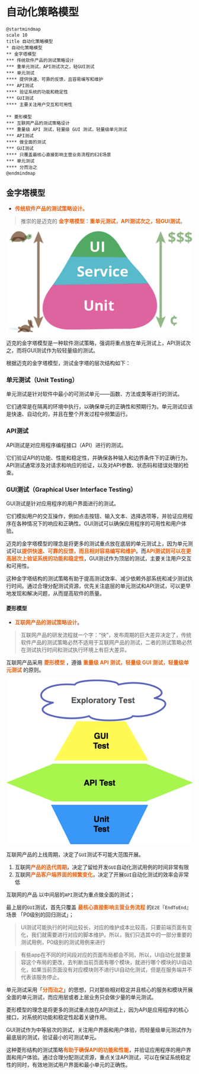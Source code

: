 
# 自动化策略模型
```plantuml
@startmindmap
scale 10
title 自动化策略模型
* 自动化策略模型
** 金字塔模型
*** 传统软件产品的测试策略设计
*** 重单元测试，API测试次之，轻GUI测试
*** 单元测试
**** 提供快速、可靠的反馈，且容易编写和维护
*** API测试
**** 验证系统的功能和稳定性
*** GUI测试
**** 主要关注用户交互和可用性

** 菱形模型
*** 互联网产品的测试策略设计
*** 重量级 API 测试，轻量级 GUI 测试，轻量级单元测试
*** API测试
**** 做全面的测试
*** GUI测试
**** 只覆盖最核心直接影响主营业务流程的E2E场景 
*** 单元测试
**** 分而治之
@endmindmap
```
## 金字塔模型

- **传统软件产品的测试策略设计。**


>推崇的是迈克的 **金字塔模型**：**重单元测试，API测试次之，轻GUI测试**。

![](assets/strategy_202208171154562.png)

迈克的金字塔模型是一种软件测试策略，强调将重点放在单元测试上，API测试次之，而将GUI测试作为较轻量级的测试。

根据迈克的金字塔模型，测试金字塔的层次结构如下：

### 单元测试（Unit Testing）

单元测试是针对软件中最小的可测试单元——函数、方法或类等进行的测试。

它们通常是在隔离的环境中执行，以确保单元的正确性和预期行为。单元测试应该是快速、自动化的，并且在整个开发过程中频繁运行。

### API测试

API测试是对应用程序编程接口（API）进行的测试。

它们验证API的功能、性能和稳定性，并确保各种输入和边界条件下的正确行为。API测试通常涉及对请求和响应的验证，以及对API参数、状态码和错误处理的检查。

### GUI测试（Graphical User Interface Testing）

GUI测试是针对应用程序的用户界面进行的测试。

它们模拟用户的交互操作，例如点击按钮、输入文本、选择选项等，并验证应用程序在各种情况下的响应和正确性。GUI测试可以确保应用程序的可用性和用户体验。

迈克的金字塔模型的理念是将更多的测试重点放在底层的单元测试上，因为单元测试可以**提供快速、可靠的反馈，而且相对容易编写和维护**。而**API测试则可以在更高层次上验证系统的功能和稳定性**，GUI测试作为顶层的测试，主要关注用户交互和可用性。

这种金字塔结构的测试策略有助于提高测试效率、减少依赖外部系统和减少测试执行时间。通过合理分配测试资源，优先关注底层的单元测试和API测试，可以更早地发现和解决问题，从而提高软件的质量。




#### 菱形模型

- **互联网产品的测试策略设计**。

>互联网产品的研发流程就一个字：“快”，发布周期的巨大差异决定了，传统软件产品的测试策略必然不适用于互联网产品的测试，二者的测试策略必然在测试执行时间和测试执行环境上有巨大差异。

互联网产品采用 **菱形模型** ，遵循 **重量级 API 测试，轻量级 GUI 测试，轻量级单元测试** 的原则。


![](assets/strategy_20230331143400.png)




互联网产品的上线周期，决定了`GUI`测试不可能大范围开展。

1.  互联网**产品的迭代周期**，决定了留给开发`GUI`自动化测试用例的时间非常有限
2.  互联网**产品客户端界面的频繁变化**，决定了开展`GUI`自动化测试的效率会非常低


互联网的产品 以中间层的`API`测试为重点做全面的测试；

最上层的`GUI`测试，首先只覆盖 **最核心直接影响主营业务流程** 的`E2E`『`EndToEnd`』场景 「P0级别的回归测试」；

>UI测试可能执行的时间比较长，对应的维护成本比较高，只要前端页面有变化，我们就需要进行对应的脚本维护。所以，我们只选其中的一部分重要的测试用例，P0级别的测试用例来进行

>有些app在不同的时间段对应的页面布局都会不同，所以，UI自动化就要兼容这个布局的更改，去判断当前页面有哪个模块，就进行哪个模块的UI自动化，如果当前页面没有对应模块则不进行UI自动化测试，但是在服务端并不代表该服务停止。


单元测试采用「**分而治之**」的思想，只对那些相对稳定并且核心的服务和模块开展全面的单元测试，而应用层或者上层业务只会做少量的单元测试。






菱形模型的理念是将更多的测试重点放在API测试上，因为API是应用程序的核心接口，对系统的功能和稳定性起着关键作用。

GUI测试作为中等层次的测试，关注用户界面和用户体验，而轻量级单元测试作为最底层的测试，验证最小的可测试单元。

这种菱形结构的测试策略**有助于确保API的功能和性能**，并验证应用程序的用户界面和用户体验。通过合理分配测试资源，重点关注API测试，可以在保证系统稳定性的同时，有效地测试用户界面和最小单元的正确性。


<style>
  strong {
    color: #ea6010;
    font-weight: bolder;
  }
  .reveal blockquote {
    font-style: unset;
  }
</style>

